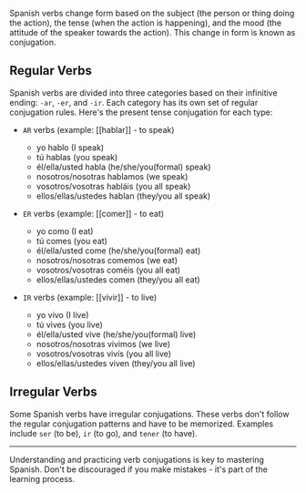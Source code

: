 Spanish verbs change form based on the subject (the person or thing doing the action), the tense (when the action is happening), and the mood (the attitude of the speaker towards the action). This change in form is known as conjugation.

## Regular Verbs

Spanish verbs are divided into three categories based on their infinitive ending: `-ar`, `-er`, and `-ir`. Each category has its own set of regular conjugation rules. Here's the present tense conjugation for each type:

- `AR` verbs (example: [[hablar]] - to speak)
    - yo hablo (I speak)
    - tú hablas (you speak)
    - él/ella/usted habla (he/she/you(formal) speak)
    - nosotros/nosotras hablamos (we speak)
    - vosotros/vosotras habláis (you all speak)
    - ellos/ellas/ustedes hablan (they/you all speak)
    
- `ER` verbs (example: [[comer]] - to eat)
    - yo como (I eat)
    - tú comes (you eat)
    - él/ella/usted come (he/she/you(formal) eat)
    - nosotros/nosotras comemos (we eat)
    - vosotros/vosotras coméis (you all eat)
    - ellos/ellas/ustedes comen (they/you all eat)

- `IR` verbs (example: [[vivir]] - to live)
    - yo vivo (I live)
    - tú vives (you live)
    - él/ella/usted vive (he/she/you(formal) live)
    - nosotros/nosotras vivimos (we live)
    - vosotros/vosotras vivís (you all live)
    - ellos/ellas/ustedes viven (they/you all live)

## Irregular Verbs

Some Spanish verbs have irregular conjugations. These verbs don't follow the regular conjugation patterns and have to be memorized. Examples include `ser` (to be), `ir` (to go), and `tener` (to have).

---

Understanding and practicing verb conjugations is key to mastering Spanish. Don't be discouraged if you make mistakes - it's part of the learning process.